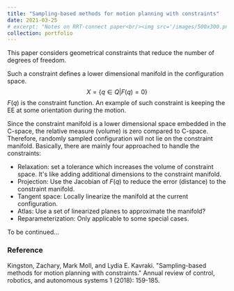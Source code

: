 ```yaml
---
title: "Sampling-based methods for motion planning with constraints"
date: 2021-03-25
# excerpt: "Notes on RRT-connect paper<br/><img src='/images/500x300.png'>"
collection: portfolio
---
```


This paper considers geometrical constraints that reduce the number of degrees of freedom. 

Such a constraint defines a lower dimensional manifold in the configuration space.
$$X = \{q \in Q|F(q)=0\}$$
$F(q)$ is the constraint function. An example of such constraint is keeping the EE at some orientation during the motion.

Since the constraint manifold is a lower dimensional space embedded in the C-space, the relative measure (volume) is zero compared to C-space. Therefore, randomly sampled configuration will not lie on the constraint manifold. Basically, there are mainly four approached to handle the constraints:
* Relaxation: set a tolerance which increases the volume of constraint space. It's like adding additional dimensions to the constraint manifold.
* Projection: Use the Jacobian of $F(q)$ to reduce the error (distance) to the constraint manifold.
* Tangent space: Locally linearize the manifold at the current configuration.
* Atlas: Use a set of linearized planes to approximate the manifold?
* Reparameterization: Only applicable to some special cases.

To be continued...

### Reference
Kingston, Zachary, Mark Moll, and Lydia E. Kavraki. "Sampling-based methods for motion planning with constraints." Annual review of control, robotics, and autonomous systems 1 (2018): 159-185.